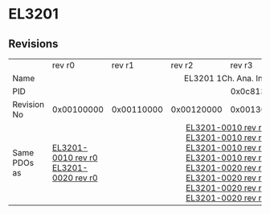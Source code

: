 # EL3201

## Revisions
<table>
<tr>
<td></td>
<td>rev r0</td>
<td>rev r1</td>
<td>rev r2</td>
<td>rev r3</td>
<td>rev r4</td>
<td>rev r5</td>
<td>rev r6</td>
</tr>
<tr>
<td>Name</td>
<td colspan=7 align="center">EL3201 1Ch. Ana. Input PT100 (RTD)</td>
</tr>
<tr>
<td>PID</td>
<td colspan=7 align="center">0x0c813052</td>
</tr>
<tr>
<td>Revision No</td>
<td>0x00100000</td>
<td>0x00110000</td>
<td>0x00120000</td>
<td>0x00130000</td>
<td>0x00140000</td>
<td>0x00150000</td>
<td>0x00160000</td>
</tr>
<tr>
<td>Same PDOs as</td>
<td><a href="EL3201-0010.md">EL3201-0010 rev r0</a><br/><a href="EL3201-0020.md">EL3201-0020 rev r0</a></td>
<td colspan=4 align="center"><a href="EL3201-0010.md">EL3201-0010 rev r1</a><br/><a href="EL3201-0010.md">EL3201-0010 rev r2</a><br/><a href="EL3201-0010.md">EL3201-0010 rev r3</a><br/><a href="EL3201-0010.md">EL3201-0010 rev r4</a><br/><a href="EL3201-0020.md">EL3201-0020 rev r1</a><br/><a href="EL3201-0020.md">EL3201-0020 rev r2</a><br/><a href="EL3201-0020.md">EL3201-0020 rev r3</a><br/><a href="EL3201-0020.md">EL3201-0020 rev r4</a></td>
<td colspan=2 align="center"><a href="EL3201-0010.md">EL3201-0010 rev r5</a><br/><a href="EL3201-0010.md">EL3201-0010 rev r6</a><br/><a href="EL3201-0020.md">EL3201-0020 rev r5</a><br/><a href="EL3201-0020.md">EL3201-0020 rev r6</a><br/><a href="EL3201-0030.md">EL3201-0030 rev r6</a></td>
</tr>
</table>
